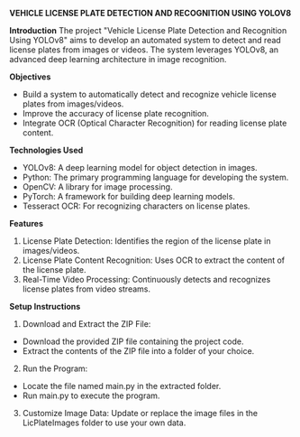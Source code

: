 ****VEHICLE LICENSE PLATE DETECTION AND RECOGNITION USING YOLOV8****

**Introduction**
The project "Vehicle License Plate Detection and Recognition Using YOLOv8" aims to develop an automated system to detect and read license plates from images or videos. The system leverages YOLOv8, an advanced deep learning architecture in image recognition.

**Objectives**
- Build a system to automatically detect and recognize vehicle license plates from images/videos.
- Improve the accuracy of license plate recognition.
- Integrate OCR (Optical Character Recognition) for reading license plate content.

**Technologies Used**
- YOLOv8: A deep learning model for object detection in images.
- Python: The primary programming language for developing the system.
- OpenCV: A library for image processing.
- PyTorch: A framework for building deep learning models.
- Tesseract OCR: For recognizing characters on license plates.

**Features**
1. License Plate Detection:
   Identifies the region of the license plate in images/videos.
2. License Plate Content Recognition:
   Uses OCR to extract the content of the license plate.
3. Real-Time Video Processing:
   Continuously detects and recognizes license plates from video streams.
   
**Setup Instructions**
1. Download and Extract the ZIP File:
- Download the provided ZIP file containing the project code.
- Extract the contents of the ZIP file into a folder of your choice.
2. Run the Program:
- Locate the file named main.py in the extracted folder.
- Run main.py to execute the program.
3. Customize Image Data:
Update or replace the image files in the LicPlateImages folder to use your own data.
